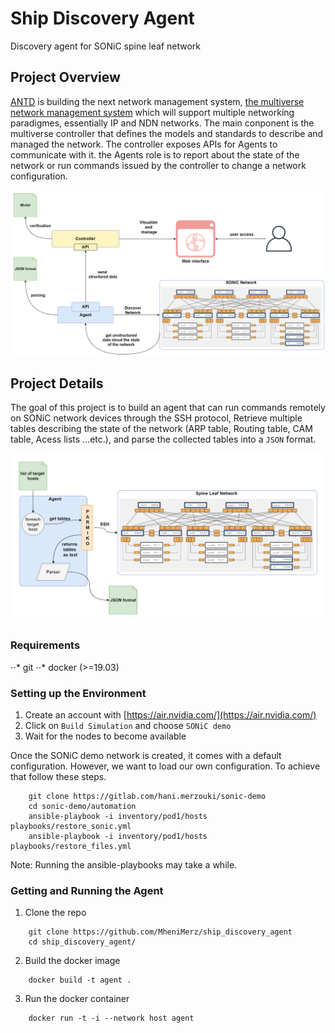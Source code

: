 # Ship Discovery Agent
Discovery agent  for SONiC spine leaf network

## Project Overview
[ANTD](https://www.nist.gov/itl/antd) is building the next network management system, [the multiverse network management system](https://github.com/multiverse-nms) which will support multiple networking paradigmes, essentially IP and NDN networks.
The main conponent is the multiverse controller that defines the models and standards to describe and managed the network. The controller exposes APIs for Agents to communicate with it.
the Agents role is to report about the state of the network or run commands issued by the controller to change a network configuration.

![full_project_overview](docs/full_project_overview.png)

## Project Details
The goal of this project is to build an agent that can run commands remotely on SONiC network devices through the SSH protocol, Retrieve multiple tables describing the state of the network (ARP table, Routing table, CAM table, Acess lists ...etc.), and parse the collected tables into a `JSON` format.

![overview_diagram](docs/overview.png)

### Requirements

⋅⋅* git
⋅⋅* docker (>=19.03)

### Setting up the Environment

1. Create an account with [https://air.nvidia.com/](https://air.nvidia.com/)
2. Click on `Build Simulation` and choose `SONiC demo`
3. Wait for the nodes to become available

Once the SONiC demo network is created, it comes with a default configuration.
However, we want to load our own configuration. To achieve that follow these steps.

```
	git clone https://gitlab.com/hani.merzouki/sonic-demo
	cd sonic-demo/automation
	ansible-playbook -i inventory/pod1/hosts playbooks/restore_sonic.yml
	ansible-playbook -i inventory/pod1/hosts playbooks/restore_files.yml
```
Note: Running the ansible-playbooks may take a while.

### Getting and Running the Agent

1. Clone the repo
```
	git clone https://github.com/MheniMerz/ship_discovery_agent
	cd ship_discovery_agent/
```
2. Build the docker image
```
	docker build -t agent .
```
3. Run the docker container
```
	docker run -t -i --network host agent
```
